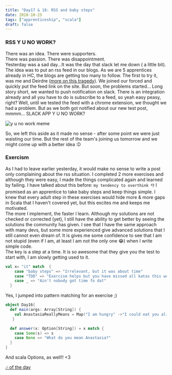 ```yaml
---
title: "Day17 & 18: RSS and baby steps"
date: 2018-10-25
tags: ["apprenticeship", "scala"]
draft: false
---
```


### RSS Y U NO WORK?

There was an idea. There were supporters.  
There was passion. There was disappointment.  
Yesterday was a sad day...It was the day that slack let me down ( a little bit). The idea was to put an rss feed in our blogs. As we are 5 apprentices already in HC, the blogs are getting too many to follow. The first to try it, was me and Deirdre ([more on this tragedy](https://dbringas.netlify.com/posts/day38/)). We joined our forced and quickly put the feed link on the site. But soon, the problems started... Long story short, we wanted to push notification on slack. There is an integration already and all you have to do is subscribe to a feed, so yeah easy peasy, right? Well, until we tested the feed with a chrome extension, we thought we had a problem. But as we both got notified about our new test post, mmmm... SLACK APP Y U NO WORK?  

![y u no work meme](/images/y-u-no.jpg)

So, we left this aside as it made no sense - after some point we were just waisting our time. But the rest of the team's joining us tomorrow and we might come up with a better idea :D

### Exercism

As I had to leave earlier yesterday, it would make no sense to write a post only complaining about the rss situation. I completed 2 more exercises and although they were easy, I made the things complicated again and learned by failing. I have talked about this before: ``` my tendency to overthink 👎 ``` I promised as an apprentice to take baby steps and keep things simple. I knew that every adult step in these exercises would hide more & more gaps in Scala that I haven't covered yet, but this excites me and keeps me motivated.  
The more I implement, the faster I learn. Although my solutions are not checked or corrected (yet), I still have the ability to get better by seeing the solutions the community has given. I see that I have the same approach with many devs, but some more experienced give advanced solutions that I still cannot even dream of. It is gives me some confidence to see that I am not stupid (even if I am, at least I am not the only one 😂) when I write simple code.  
The key is a step at a time. It is so awesome that they give you the test to start with, I am slowly getting used to it.

```scala
val x= "it" match  {  
    case "baby steps" => "Irrelevant, but it was about time"  
    case "TDD" => "Exercism helps but you have missed all katas this week"
    case _ => "Ain't nobody got time fo dat"
  }  
```

Yes, I jumped into pattern matching for an exercise ;)  

```scala
object Day16{
  def main(args: Array[String]) {
    val AnastasiaReallyMeans = Map("I am hungry" ->"I could eat you alive!", "coffee" -> "COFFEE NOOWWW")
   }

  def answer(x: Option[String]) = x match {
    case Some(s) => s
    case None => "What do you mean Anastasia?"
  }
}
```

And scala Options, as well!! <3


[🎶 of the day](https://www.youtube.com/watch?v=Vlo2I-wF6CY)
